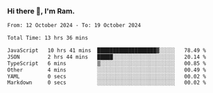 ### Hi there 👋, I'm Ram.

<!--START_SECTION:waka-->

```txt
From: 12 October 2024 - To: 19 October 2024

Total Time: 13 hrs 36 mins

JavaScript   10 hrs 41 mins  ███████████████████▓░░░░░   78.49 %
JSON         2 hrs 44 mins   █████░░░░░░░░░░░░░░░░░░░░   20.14 %
TypeScript   6 mins          ▒░░░░░░░░░░░░░░░░░░░░░░░░   00.85 %
Other        4 mins          ░░░░░░░░░░░░░░░░░░░░░░░░░   00.49 %
YAML         0 secs          ░░░░░░░░░░░░░░░░░░░░░░░░░   00.02 %
Markdown     0 secs          ░░░░░░░░░░░░░░░░░░░░░░░░░   00.02 %
```

<!--END_SECTION:waka-->
